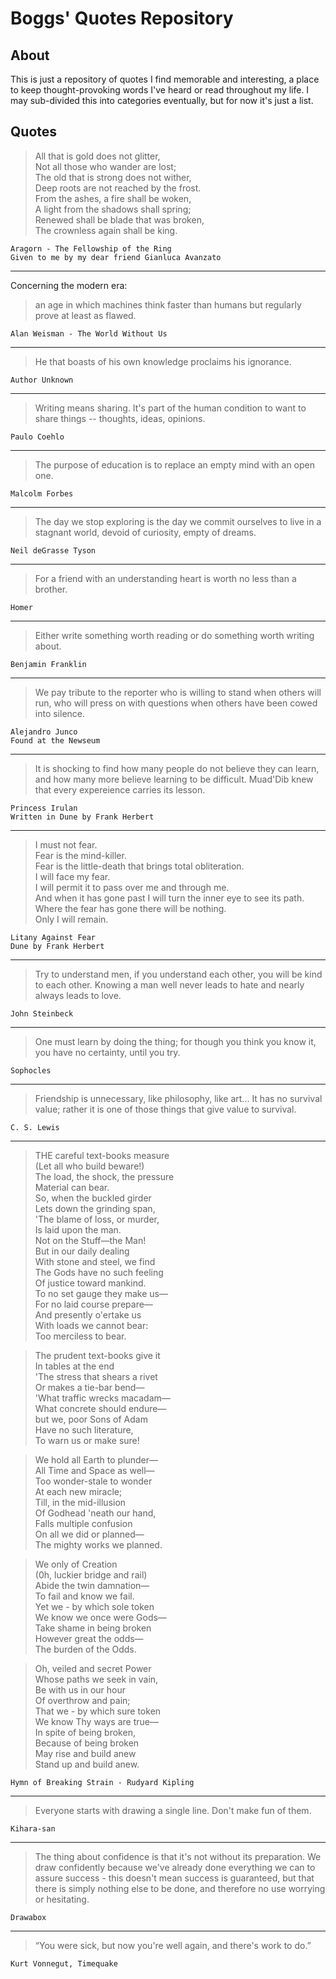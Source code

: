 # Boggs' Quotes Repository
## About
This is just a repository of quotes I find memorable and interesting, a place to keep thought-provoking words I've heard or read throughout my life. I may sub-divided this into categories eventually, but for now it's just a list.

## Quotes

> All that is gold does not glitter,  
> Not all those who wander are lost;  
> The old that is strong does not wither,  
> Deep roots are not reached by the frost.  
> From the ashes, a fire shall be woken,  
> A light from the shadows shall spring;  
> Renewed shall be blade that was broken,  
> The crownless again shall be king.  
    
    Aragorn - The Fellowship of the Ring
    Given to me by my dear friend Gianluca Avanzato

---

Concerning the modern era:  

> an age in which machines think faster than humans but regularly prove at least as flawed.  
    
    Alan Weisman - The World Without Us

---

> He that boasts of his own knowledge proclaims his ignorance.  
    
    Author Unknown
    
---

> Writing means sharing. It's part of the human condition to want to share things -- thoughts, ideas, opinions.  
    
    Paulo Coehlo
    
---

> The purpose of education is to replace an empty mind with an open one.
    
    Malcolm Forbes
    
---

> The day we stop exploring is the day we commit ourselves to live in a stagnant world, devoid of curiosity, empty of dreams.
    
    Neil deGrasse Tyson
    
---

> For a friend with an understanding heart is worth no less than a brother.
    
    Homer

---

> Either write something worth reading or do something worth writing about.
    
    Benjamin Franklin
    
---

> We pay tribute to the reporter who is willing to stand when others will run, who will press on with questions when others have been cowed into silence.

    Alejandro Junco
    Found at the Newseum

---

> It is shocking to find how many people do not believe they can learn, and how many more believe learning to be difficult. Muad'Dib knew that every expereience carries its lesson.

    Princess Irulan
    Written in Dune by Frank Herbert

---

> I must not fear.  
> Fear is the mind-killer.  
> Fear is the little-death that brings total obliteration.  
> I will face my fear.  
> I will permit it to pass over me and through me.  
> And when it has gone past I will turn the inner eye to see its path.  
> Where the fear has gone there will be nothing.  
> Only I will remain.   

    Litany Against Fear
    Dune by Frank Herbert

---

> Try to understand men, if you understand each other, you will be kind to each other. Knowing a man well never leads to hate and nearly always leads to love. 

    John Steinbeck

---

> One must learn by doing the thing; for though you think you know it, you have no certainty, until you try.

    Sophocles

---

> Friendship is unnecessary, like philosophy, like art... It has no survival value; rather it is one of those things that give value to survival. 

    C. S. Lewis

---

> THE careful text-books measure  
> (Let all who build beware!)   
> The load, the shock, the pressure  
> Material can bear.   
> So, when the buckled girder  
> Lets down the grinding span,   
> 'The blame of loss, or murder,   
> Is laid upon the man.   
> Not on the Stuff—the Man!  
> But in our daily dealing   
> With stone and steel, we find  
> The Gods have no such feeling  
> Of justice toward mankind.   
> To no set gauge they make us—   
> For no laid course prepare—  
> And presently o'ertake us  
> With loads we cannot bear:   
> Too merciless to bear.  

> The prudent text-books give it   
> In tables at the end  
> 'The stress that shears a rivet  
> Or makes a tie-bar bend—  
> 'What traffic wrecks macadam—  
> What concrete should endure—  
> but we, poor Sons of Adam  
> Have no such literature,  
> To warn us or make sure!  

> We hold all Earth to plunder—  
> All Time and Space as well—  
> Too wonder-stale to wonder  
> At each new miracle;  
> Till, in the mid-illusion  
> Of Godhead 'neath our hand,  
> Falls multiple confusion  
> On all we did or planned—  
> The mighty works we planned.  

> We only of Creation  
> (0h, luckier bridge and rail)  
> Abide the twin damnation—   
> To fail and know we fail.  
> Yet we - by which sole token  
> We know we once were Gods—  
> Take shame in being broken  
> However great the odds—  
> The burden of the Odds. 

> Oh, veiled and secret Power  
> Whose paths we seek in vain,  
> Be with us in our hour  
> Of overthrow and pain;  
> That we - by which sure token  
> We know Thy ways are true—  
> In spite of being broken,  
> Because of being broken  
> May rise and build anew  
> Stand up and build anew.  

    Hymn of Breaking Strain - Rudyard Kipling

---

> Everyone starts with drawing a single line. Don't make fun of them. 

    Kihara-san

---

> The thing about confidence is that it's not without its preparation. We draw confidently because we've already done everything we can to assure success - this doesn't mean success is guaranteed, but that there is simply nothing else to be done, and therefore no use worrying or hesitating.

    Drawabox
    
---

> “You were sick, but now you're well again, and there's work to do.” 

    Kurt Vonnegut, Timequake
